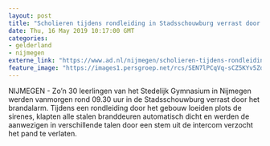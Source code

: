 ```yaml
---
layout: post
title: "Scholieren tijdens rondleiding in Stadsschouwburg verrast door brandalarm"
date: Thu, 16 May 2019 10:17:00 GMT
categories: 
- gelderland 
- nijmegen 
externe_link: "https://www.ad.nl/nijmegen/scholieren-tijdens-rondleiding-in-stadsschouwburg-verrast-door-brandalarm~a5eef181/"
feature_image: "https://images1.persgroep.net/rcs/SEN7lPCqVq-sCZ5KYv5Zd8TSnhE/diocontent/148508911/_fitwidth/400/?appId=21791a8992982cd8da851550a453bd7f&quality=0.7"
---
```


NIJMEGEN - Zo’n 30 leerlingen van het Stedelijk Gymnasium in Nijmegen werden vanmorgen rond 09.30 uur in de Stadsschouwburg verrast door het brandalarm. Tijdens een rondleiding door het gebouw loeiden plots de sirenes, klapten alle stalen branddeuren automatisch dicht en werden de aanwezigen in verschillende talen door een stem uit de intercom verzocht het pand te verlaten.
